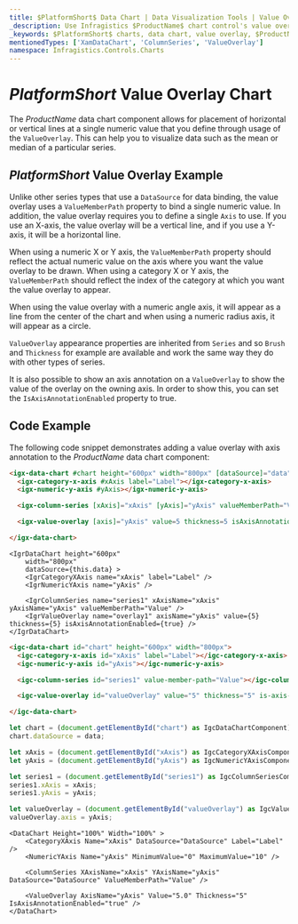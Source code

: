 ```yaml
---
title: $PlatformShort$ Data Chart | Data Visualization Tools | Value Overlay | Infragistics
_description: Use Infragistics $ProductName$ chart control's value overlay feature to place horizontal or vertical lines at a single numeric value. Learn about our $ProductName$ graph types!
_keywords: $PlatformShort$ charts, data chart, value overlay, $ProductName$, Infragistics
mentionedTypes: ['XamDataChart', 'ColumnSeries', 'ValueOverlay']
namespace: Infragistics.Controls.Charts
---
```


# $PlatformShort$ Value Overlay Chart

The $ProductName$ data chart component allows for placement of horizontal or vertical lines at a single numeric value that you define through usage of the `ValueOverlay`. This can help you to visualize data such as the mean or median of a particular series.

## $PlatformShort$ Value Overlay Example

<code-view style="height: 500px"
           data-demos-base-url="{environment:dvDemosBaseUrl}"
           iframe-src="{environment:dvDemosBaseUrl}/charts/data-chart-series-value-overlay"
           alt="$PlatformShort$ Value Overlay Example"
           github-src="charts/data-chart/series-value-overlay">
</code-view>

<div class="divider--half"></div>

Unlike other series types that use a `DataSource` for data binding, the value overlay uses a `ValueMemberPath` property to bind a single numeric value. In addition, the value overlay requires you to define a single `Axis` to use. If you use an X-axis, the value overlay will be a vertical line, and if you use a Y-axis, it will be a horizontal line.

When using a numeric X or Y axis, the `ValueMemberPath` property should reflect the actual numeric value on the axis where you want the value overlay to be drawn. When using a category X or Y axis, the `ValueMemberPath` should reflect the index of the category at which you want the value overlay to appear.

When using the value overlay with a numeric angle axis, it will appear as a line from the center of the chart and when using a numeric radius axis, it will appear as a circle.

`ValueOverlay` appearance properties are inherited from `Series` and so `Brush` and `Thickness` for example are available and work the same way they do with other types of series.

It is also possible to show an axis annotation on a `ValueOverlay` to show the value of the overlay on the owning axis. In order to show this, you can set the `IsAxisAnnotationEnabled` property to true.

## Code Example

The following code snippet demonstrates adding a value overlay with axis annotation to the $ProductName$ data chart component:

```html
<igx-data-chart #chart height="600px" width="800px" [dataSource]="data">
  <igx-category-x-axis #xAxis label="Label"></igx-category-x-axis>
  <igx-numeric-y-axis #yAxis></igx-numeric-y-axis>

  <igx-column-series [xAxis]="xAxis" [yAxis]="yAxis" valueMemberPath="Value"></igx-column-series>

  <igx-value-overlay [axis]="yAxis" value=5 thickness=5 isAxisAnnotationEnabled=true></igx-value-overlay>

</igx-data-chart>
```

```tsx
<IgrDataChart height="600px"
    width="800px"
    dataSource={this.data} >
    <IgrCategoryXAxis name="xAxis" label="Label" />
    <IgrNumericYAxis name="yAxis" />

    <IgrColumnSeries name="series1" xAxisName="xAxis" yAxisName="yAxis" valueMemberPath="Value" />
    <IgrValueOverlay name="overlay1" axisName="yAxis" value={5} thickness={5} isAxisAnnotationEnabled={true} />
</IgrDataChart>
```

```html
<igc-data-chart id="chart" height="600px" width="800px">
  <igc-category-x-axis id="xAxis" label="Label"></igc-category-x-axis>
  <igc-numeric-y-axis id="yAxis"></igc-numeric-y-axis>

  <igc-column-series id="series1" value-member-path="Value"></igc-column-series>

  <igc-value-overlay id="valueOverlay" value="5" thickness="5" is-axis-annotation-enabled=true></igc-value-overlay>

</igc-data-chart>
```

```ts
let chart = (document.getElementById("chart") as IgcDataChartComponent);
chart.dataSource = data;

let xAxis = (document.getElementById("xAxis") as IgcCategoryXAxisComponent);
let yAxis = (document.getElementById("yAxis") as IgcNumericYAxisComponent);

let series1 = (document.getElementById("series1") as IgcColumnSeriesComponent);
series1.xAxis = xAxis;
series1.yAxis = yAxis;

let valueOverlay = (document.getElementById("valueOverlay") as IgcValueOverlayComponent);
valueOverlay.axis = yAxis;
```

```razor
<DataChart Height="100%" Width="100%" >
    <CategoryXAxis Name="xAxis" DataSource="DataSource" Label="Label" />
    <NumericYAxis Name="yAxis" MinimumValue="0" MaximumValue="10" />

    <ColumnSeries XAxisName="xAxis" YAxisName="yAxis" DataSource="DataSource" ValueMemberPath="Value" />

    <ValueOverlay AxisName="yAxis" Value="5.0" Thickness="5" IsAxisAnnotationEnabled="true" />
</DataChart>
```
